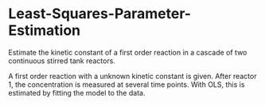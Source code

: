 # Least-Squares-Parameter-Estimation
Estimate the kinetic constant of a first order reaction in a cascade of two continuous stirred tank reactors.

A first order reaction with a unknown kinetic constant is given. After reactor 1, the concentration is measured at several time points.
With OLS, this is estimated by fitting the model to the data.
